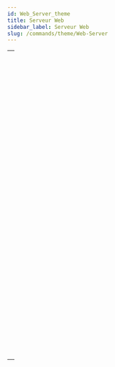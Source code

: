 ```yaml
---
id: Web_Server_theme
title: Serveur Web
sidebar_label: Serveur Web
slug: /commands/theme/Web-Server
---
```


|                                                                                                                                         |
| --------------------------------------------------------------------------------------------------------------------------------------- |
| [<!-- INCLUDE #_command_.WEB GET BODY PART.Syntax -->](../../commands-legacy/web-get-body-part.md)<br/>                                 |
| [<!-- INCLUDE #_command_.WEB Get body part count.Syntax -->](../../commands-legacy/web-get-body-part-count.md)<br/>                     |
| [<!-- INCLUDE #_command_.WEB Get current session ID.Syntax -->](../../commands-legacy/web-get-current-session-id.md)<br/>               |
| [<!-- INCLUDE #_command_.WEB GET HTTP BODY.Syntax -->](../../commands-legacy/web-get-http-body.md)<br/>                                 |
| [<!-- INCLUDE #_command_.WEB GET HTTP HEADER.Syntax -->](../../commands-legacy/web-get-http-header.md)<br/>                             |
| [<!-- INCLUDE #_command_.WEB GET OPTION.Syntax -->](../../commands-legacy/web-get-option.md)<br/>                                       |
| [<!-- INCLUDE #_command_.WEB Get server info.Syntax -->](../../commands-legacy/web-get-server-info.md)<br/>                             |
| [<!-- INCLUDE #_command_.WEB GET STATISTICS.Syntax -->](../../commands-legacy/web-get-statistics.md)<br/>                               |
| [<!-- INCLUDE #_command_.WEB GET VARIABLES.Syntax -->](../../commands-legacy/web-get-variables.md)<br/>                                 |
| [<!-- INCLUDE #_command_.WEB Is secured connection.Syntax -->](../../commands-legacy/web-is-secured-connection.md)<br/>                 |
| [<!-- INCLUDE #_command_.WEB Is server running.Syntax -->](../../commands-legacy/web-is-server-running.md)<br/>                         |
| [<!-- INCLUDE #_command_.WEB LEGACY CLOSE SESSION.Syntax -->](../../commands-legacy/web-legacy-close-session.md)<br/>                   |
| [<!-- INCLUDE #_command_.WEB LEGACY GET SESSION EXPIRATION.Syntax -->](../../commands-legacy/web-legacy-get-session-expiration.md)<br/> |
| [<!-- INCLUDE #_command_.WEB SEND BLOB.Syntax -->](../../commands-legacy/web-send-blob.md)<br/>                                         |
| [<!-- INCLUDE #_command_.WEB SEND FILE.Syntax -->](../../commands-legacy/web-send-file.md)<br/>                                         |
| [<!-- INCLUDE #_command_.WEB SEND HTTP REDIRECT.Syntax -->](../../commands-legacy/web-send-http-redirect.md)<br/>                       |
| [<!-- INCLUDE #_command_.WEB SEND RAW DATA.Syntax -->](../../commands-legacy/web-send-raw-data.md)<br/>                                 |
| [<!-- INCLUDE #_command_.WEB SEND TEXT.Syntax -->](../../commands-legacy/web-send-text.md)<br/>                                         |
| [<!-- INCLUDE #_command_.WEB Server.Syntax -->](../../commands/web-server.md)<br/>                                                      |
| [<!-- INCLUDE #_command_.WEB Server list.Syntax -->](../../commands/web-server-list.md)<br/>                                            |
| [<!-- INCLUDE #_command_.WEB SET HOME PAGE.Syntax -->](../../commands-legacy/web-set-home-page.md)<br/>                                 |
| [<!-- INCLUDE #_command_.WEB SET HTTP HEADER.Syntax -->](../../commands-legacy/web-set-http-header.md)<br/>                             |
| [<!-- INCLUDE #_command_.WEB SET OPTION.Syntax -->](../../commands-legacy/web-set-option.md)<br/>                                       |
| [<!-- INCLUDE #_command_.WEB SET ROOT FOLDER.Syntax -->](../../commands-legacy/web-set-root-folder.md)<br/>                             |
| [<!-- INCLUDE #_command_.WEB START SERVER.Syntax -->](../../commands-legacy/web-start-server.md)<br/>                                   |
| [<!-- INCLUDE #_command_.WEB STOP SERVER.Syntax -->](../../commands-legacy/web-stop-server.md)<br/>                                     |
| [<!-- INCLUDE #_command_.WEB Validate digest.Syntax -->](../../commands-legacy/web-validate-digest.md)<br/>                             |
